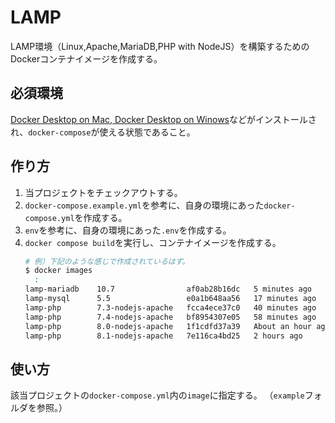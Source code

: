 # LAMP

LAMP環境（Linux,Apache,MariaDB,PHP with NodeJS）を構築するためのDockerコンテナイメージを作成する。

## 必須環境
[Docker Desktop on Mac, Docker Desktop on Winows](https://docs.docker.com/compose/install/)などがインストールされ、`docker-compose`が使える状態であること。
## 作り方
1. 当プロジェクトをチェックアウトする。
1. `docker-compose.example.yml`を参考に、自身の環境にあった`docker-compose.yml`を作成する。
2. `env`を参考に、自身の環境にあった`.env`を作成する。
3. `docker compose build`を実行し、コンテナイメージを作成する。
    ```bash
    # 例）下記のような感じで作成されているはず。
    $ docker images
      :
    lamp-mariadb    10.7                af0ab28b16dc   5 minutes ago       482MB
    lamp-mysql      5.5                 e0a1b648aa56   17 minutes ago      250MB
    lamp-php        7.3-nodejs-apache   fcca4ece37c0   40 minutes ago      907MB
    lamp-php        7.4-nodejs-apache   bf8954307e05   58 minutes ago      954MB
    lamp-php        8.0-nodejs-apache   1f1cdfd37a39   About an hour ago   956MB
    lamp-php        8.1-nodejs-apache   7e116ca4bd25   2 hours ago         960MB
    ```
## 使い方
該当プロジェクトの`docker-compose.yml`内の`image`に指定する。
（`example`フォルダを参照。）
